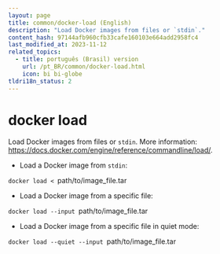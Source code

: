 ```yaml
---
layout: page
title: common/docker-load (English)
description: "Load Docker images from files or `stdin`."
content_hash: 97144afb960cfb33cafe160103e664add2958fc4
last_modified_at: 2023-11-12
related_topics:
  - title: português (Brasil) version
    url: /pt_BR/common/docker-load.html
    icon: bi bi-globe
tldri18n_status: 2
---
```

# docker load

Load Docker images from files or `stdin`.
More information: <https://docs.docker.com/engine/reference/commandline/load/>.

- Load a Docker image from `stdin`:

`docker load < `<span class="tldr-var badge badge-pill bg-dark-lm bg-white-dm text-white-lm text-dark-dm font-weight-bold">path/to/image_file.tar</span>

- Load a Docker image from a specific file:

`docker load --input `<span class="tldr-var badge badge-pill bg-dark-lm bg-white-dm text-white-lm text-dark-dm font-weight-bold">path/to/image_file.tar</span>

- Load a Docker image from a specific file in quiet mode:

`docker load --quiet --input `<span class="tldr-var badge badge-pill bg-dark-lm bg-white-dm text-white-lm text-dark-dm font-weight-bold">path/to/image_file.tar</span>
